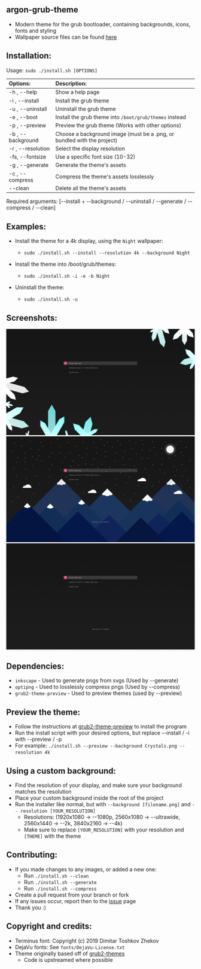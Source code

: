 ## argon-grub-theme
 - Modern theme for the grub bootloader, containing backgrounds, icons, fonts and styling
 - Wallpaper source files can be found [here](https://github.com/Dragon8oy/argon-wallpapers)

## Installation:

Usage:  `sudo ./install.sh [OPTIONS]`

|  Options:            | Description: |
|:---------------------|:-------------|
| -h , --help          | Show a help page |
| -i , --install       | Install the grub theme |
| -u , --uninstall     | Uninstall the grub theme |
| -e , --boot          | Install the grub theme into `/boot/grub/themes` instead |
| -p , --preview       | Preview the grub theme (Works with other options) |
| -b , --background    | Choose a background image (must be a .png, or bundled with the project) |
| -r , --resolution    | Select the display resolution |
| -fs, --fontsize      | Use a specific font size (10-32) |
| -g , --generate      | Generate the theme's assets |
| -c , --compress      | Compress the theme's assets losslessly |
| --clean              | Delete all the theme's assets |
Required arguments: [--install + --background / --uninstall / --generate / --compress / --clean]

## Examples:
 - Install the theme for a 4k display, using the `Night` wallpaper:
   - `sudo ./install.sh --install --resolution 4k --background Night`

 - Install the theme into /boot/grub/themes:
   - `sudo ./install.sh -i -e -b Night`

 - Uninstall the theme:
   - `sudo ./install.sh -u`

## Screenshots:
![Crystals](docs/Crystals.png)
![Night](docs/Night.png)
![Grey](docs/Grey.png)

## Dependencies:
 - `inkscape` - Used to generate pngs from svgs (Used by --generate)
 - `optipng` - Used to losslessly compress pngs (Used by --compress)
 - `grub2-theme-preview` - Used to preview themes (used by --preview)

## Preview the theme:
 - Follow the instructions at [grub2-theme-preview](https://github.com/hartwork/grub2-theme-preview) to install the program
 - Run the install script with your desired options, but replace --install / -i with --preview / -p
 - For example: `./install.sh --preview --background Crystals.png --resolution 4k`

## Using a custom background:
 - Find the resolution of your display, and make sure your background matches the resolution
 - Place your custom background inside the root of the project
 - Run the installer like normal, but with `--background [filename.png]` and `-- resolution [YOUR_RESOLUTION]`
   - Resolutions: (1920x1080 -> --1080p, 2560x1080 -> --ultrawide, 2560x1440 -> --2k, 3840x2160 -> --4k)
   - Make sure to replace `[YOUR_RESOLUTION]` with your resolution and `[THEME]` with the theme

## Contributing:
 - If you made changes to any images, or added a new one:
   - Run `./install.sh --clean`
   - Run `./install.sh --generate`
   - Run `./install.sh --compress`
 - Create a pull request from your branch or fork
 - If any issues occur, report then to the [issue](https://github.com/Dragon8oy/argon-grub-theme/issues) page
 - Thank you :)

## Copyright and credits:
 - Terminus font: Copyright (c) 2019 Dimitar Toshkov Zhekov
 - DejaVu fonts: See `fonts/DejaVu-License.txt`
 - Theme originally based off of [grub2-themes](https://github.com/vinceliuice/grub2-themes)
   - Code is upstreamed where possible
